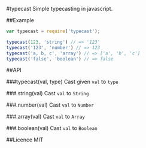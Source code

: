 #typecast
Simple typecasting in javascript.

##Example
```js
var typecast = require('typecast');

typecast(123, 'string') // => '123'
typecast('123', 'number') // => 123
typecast('a, b, c', 'array') // => ['a', 'b', 'c']
typecast('false', 'boolean') // => false
```

##API

###typecast(val, type)
Cast given `val` to `type`

###.string(val)
Cast `val` to `String`

###.number(val)
Cast `val` to `Number`

###.array(val)
Cast `val` to `Array`

###.boolean(val)
Cast `val` to `Boolean`

##Licence
MIT